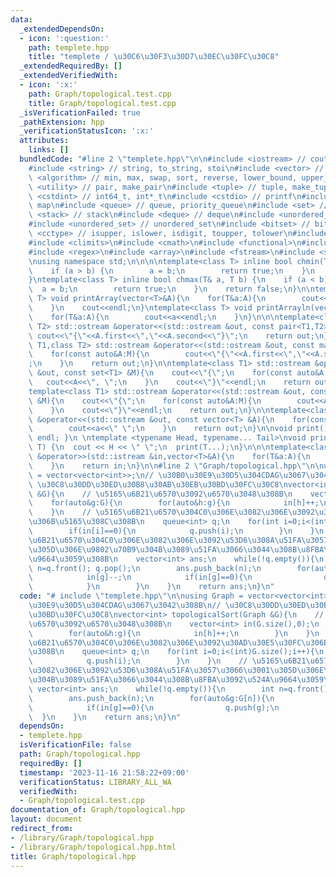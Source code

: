 ```yaml
---
data:
  _extendedDependsOn:
  - icon: ':question:'
    path: templete.hpp
    title: "templete / \u30C6\u30F3\u30D7\u30EC\u30FC\u30C8"
  _extendedRequiredBy: []
  _extendedVerifiedWith:
  - icon: ':x:'
    path: Graph/topological.test.cpp
    title: Graph/topological.test.cpp
  _isVerificationFailed: true
  _pathExtension: hpp
  _verificationStatusIcon: ':x:'
  attributes:
    links: []
  bundledCode: "#line 2 \"templete.hpp\"\n\n#include <iostream> // cout, endl, cin\n\
    #include <string> // string, to_string, stoi\n#include <vector> // vector\n#include\
    \ <algorithm> // min, max, swap, sort, reverse, lower_bound, upper_bound\n#include\
    \ <utility> // pair, make_pair\n#include <tuple> // tuple, make_tuple\n#include\
    \ <cstdint> // int64_t, int*_t\n#include <cstdio> // printf\n#include <map> //\
    \ map\n#include <queue> // queue, priority_queue\n#include <set> // set\n#include\
    \ <stack> // stack\n#include <deque> // deque\n#include <unordered_map> // unordered_map\n\
    #include <unordered_set> // unordered_set\n#include <bitset> // bitset\n#include\
    \ <cctype> // isupper, islower, isdigit, toupper, tolower\n#include <iomanip>\n\
    #include <climits>\n#include <cmath>\n#include <functional>\n#include <numeric>\n\
    #include <regex>\n#include <array>\n#include <fstream>\n#include <sstream>\n\n\
    \nusing namespace std;\n\n\n\ntemplate<class T> inline bool chmin(T& a, T b) {\n\
    \    if (a > b) {\n        a = b;\n        return true;\n    }\n    return false;\n\
    }\ntemplate<class T> inline bool chmax(T& a, T b) {\n    if (a < b) {\n      \
    \  a = b;\n        return true;\n    }\n    return false;\n}\n\ntemplate<class\
    \ T> void printArray(vector<T>&A){\n    for(T&a:A){\n        cout<<a<<\" \";\n\
    \    }\n    cout<<endl;\n}\ntemplate<class T> void printArrayln(vector<T>&A){\n\
    \    for(T&a:A){\n        cout<<a<<endl;\n    }\n}\n\n\ntemplate<class T1,class\
    \ T2> std::ostream &operator<<(std::ostream &out, const pair<T1,T2> &A){\n   \
    \ cout<<\"{\"<<A.first<<\",\"<<A.second<<\"}\";\n    return out;\n}\n\ntemplate<class\
    \ T1,class T2> std::ostream &operator<<(std::ostream &out, const map<T1,T2> &M){\n\
    \    for(const auto&A:M){\n        cout<<\"{\"<<A.first<<\",\"<<A.second<<\"}\"\
    ;\n    }\n    return out;\n}\n\ntemplate<class T1> std::ostream &operator<<(std::ostream\
    \ &out, const set<T1> &M){\n    cout<<\"{\";\n    for(const auto&A:M){\n     \
    \   cout<<A<<\", \";\n    }\n    cout<<\"}\"<<endl;\n    return out;\n}\n\n\n\
    template<class T1> std::ostream &operator<<(std::ostream &out, const multiset<T1>\
    \ &M){\n    cout<<\"{\";\n    for(const auto&A:M){\n        cout<<A<<\", \";\n\
    \    }\n    cout<<\"}\"<<endl;\n    return out;\n}\n\ntemplate<class T> std::ostream\
    \ &operator<<(std::ostream &out, const vector<T> &A){\n    for(const T &a:A){\n\
    \        cout<<a<<\" \";\n    }\n    return out;\n}\n\nvoid print() { cout <<\
    \ endl; }\n \ntemplate <typename Head, typename... Tail>\nvoid print(Head H, Tail...\
    \ T) {\n  cout << H << \" \";\n  print(T...);\n}\n\n\ntemplate<class T> std::istream\
    \ &operator>>(std::istream &in,vector<T>&A){\n    for(T&a:A){\n        std::cin>>a;\n\
    \    }\n    return in;\n}\n\n#line 2 \"Graph/topological.hpp\"\n\nusing Graph\
    \ = vector<vector<int>>;\n// \u30B0\u30E9\u30D5\u304CDAG\u3067\u3042\u308B\n//\
    \ \u30C8\u30DD\u30ED\u30B8\u30AB\u30EB\u30BD\u30FC\u30C8\nvector<int> topologicalSort(Graph\
    \ &G){\n    // \u5165\u6B21\u6570\u3092\u6570\u3048\u308B\n    vector<int> in(G.size(),0);\n\
    \    for(auto&g:G){\n        for(auto&h:g){\n            in[h]++;\n        }\n\
    \    }\n    // \u5165\u6B21\u6570\u304C0\u306E\u3082\u306E\u3092\u30AD\u30E5\u30FC\
    \u306B\u5165\u308C\u308B\n    queue<int> q;\n    for(int i=0;i<(int)G.size();i++){\n\
    \        if(in[i]==0){\n            q.push(i);\n        }\n    }\n    // \u5165\
    \u6B21\u6570\u304C0\u306E\u3082\u306E\u3092\u53D6\u308A\u51FA\u3057\u3066\u3001\
    \u305D\u306E\u9802\u70B9\u304B\u3089\u51FA\u3066\u3044\u308B\u8FBA\u3092\u524A\
    \u9664\u3059\u308B\n    vector<int> ans;\n    while(!q.empty()){\n        int\
    \ n=q.front(); q.pop();\n        ans.push_back(n);\n        for(auto&g:G[n]){\n\
    \            in[g]--;\n            if(in[g]==0){\n                q.push(g);\n\
    \            }\n        }\n    }\n    return ans;\n}\n"
  code: "# include \"templete.hpp\"\n\nusing Graph = vector<vector<int>>;\n// \u30B0\
    \u30E9\u30D5\u304CDAG\u3067\u3042\u308B\n// \u30C8\u30DD\u30ED\u30B8\u30AB\u30EB\
    \u30BD\u30FC\u30C8\nvector<int> topologicalSort(Graph &G){\n    // \u5165\u6B21\
    \u6570\u3092\u6570\u3048\u308B\n    vector<int> in(G.size(),0);\n    for(auto&g:G){\n\
    \        for(auto&h:g){\n            in[h]++;\n        }\n    }\n    // \u5165\
    \u6B21\u6570\u304C0\u306E\u3082\u306E\u3092\u30AD\u30E5\u30FC\u306B\u5165\u308C\
    \u308B\n    queue<int> q;\n    for(int i=0;i<(int)G.size();i++){\n        if(in[i]==0){\n\
    \            q.push(i);\n        }\n    }\n    // \u5165\u6B21\u6570\u304C0\u306E\
    \u3082\u306E\u3092\u53D6\u308A\u51FA\u3057\u3066\u3001\u305D\u306E\u9802\u70B9\
    \u304B\u3089\u51FA\u3066\u3044\u308B\u8FBA\u3092\u524A\u9664\u3059\u308B\n   \
    \ vector<int> ans;\n    while(!q.empty()){\n        int n=q.front(); q.pop();\n\
    \        ans.push_back(n);\n        for(auto&g:G[n]){\n            in[g]--;\n\
    \            if(in[g]==0){\n                q.push(g);\n            }\n      \
    \  }\n    }\n    return ans;\n}\n"
  dependsOn:
  - templete.hpp
  isVerificationFile: false
  path: Graph/topological.hpp
  requiredBy: []
  timestamp: '2023-11-16 21:58:22+09:00'
  verificationStatus: LIBRARY_ALL_WA
  verifiedWith:
  - Graph/topological.test.cpp
documentation_of: Graph/topological.hpp
layout: document
redirect_from:
- /library/Graph/topological.hpp
- /library/Graph/topological.hpp.html
title: Graph/topological.hpp
---
```

